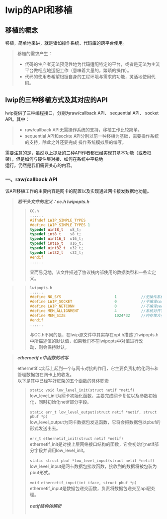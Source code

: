 # lwip的API和移植
## 移植的概念
   移植，简单地来讲，就是诸如操作系统、代码库的跨平台使用。   
  >移植的需求产生：  
  > + 代码的生产者无法预见性地为代码适配特定的平台，或者是无法为主流平台做相应地适配工作（意味着大量的，繁琐的操作）。  
  > + 代码的使用者希望根据自身的工程环境与需求的功能，灵活地使用代码。
  
## lwip的三种移植方式及其对应的API
  lwip提供了三种编程接口，分别为raw/callback API、 sequential API、 socket API。其中：
  > + raw/callback API无需操作系统的支持，移植工作比较简单。
  > + sequential API和sockte API分别以前一种移植为基础，需要操作系统的支持，除此之外还要完成 操作系统模拟层的编写。
  
  需要注意的是，虽然以上提及的三种API作者都已经实现其基本功能（或者框架），但是如何与硬件层对接、如何在系统中平稳地  
  运行，仍然是我们需要关心的内容。
  ### 一、raw/callback API
  该API移植工作的主要内容是网卡的配置以及实现通过网卡接发数据地功能。
>***若干头文件的定义：cc.h lwipopts.h***   
>>```C
>>CC.h
>>......
>>#ifndef LWIP_SIMPLE_TYPES
>>#define LWIP_SIMPLE_TYPES 1
>>typedef uint8_t   u8_t;
>>typedef int8_t    s8_t;
>>typedef uint16_t  u16_t;
>>typedef int16_t   s16_t;
>>typedef uint32_t  u32_t;
>>typedef int32_t   s32_t;
>>#endif
>>......
>>```
>>显而易见地，该文件描述了协议栈内部使用的数据类型和一些宏定义。  

>>```C
>>lwipopts.h
>>......
>>#define NO_SYS                        1           //无操作系统
>>#define LWIP_SOCKET                   0           //不编译socket API
>>#define LWIP_NETCONN                  0           //不编译sequential API
>>#define MEM_ALLIGNMENT                4           //系统对齐字节
>>#define MEM_SIZE                      1024*32     //内存堆大小
>>#endif
>>......
>>```
>>与CC.h不同的是，在lwip源文件中其实存在opt.h描述了lwipopts.h中所描述值的默认值，如果我们不在lwipopts中对值进行改  
>>动，则会保持默认。

>***ethernetif.c中函数的改写***  
>  
>  ethernetif.c实际上起到一个与网卡对接的作用，它主要负责初始化网卡和管理数据包在网卡上的收发。  
以下是其中已经写好框架的五个函数的具体职责
>>`static void low_level_init(struct netif *netif)`  
>> low_level_init为网卡初始化函数，主要完成网卡复位以及参数初始化，同时初始化netif部分字段。<br/>  
>> `static err_t low_level_output(struct netif *netif, struct pbuf *p)`    
>> low_level_output为网卡数据包发送函数，它将会把数据包以pbuf的形式发送出去。<br/>  
>> `err_t ethernetif_init(struct netif *netif)`   
>> ethernetif_init是对接上层网络接口结构的函数，它会初始化netif部分字段并调用low_level_init。<br/><br/>
>> `static struct pbuf *low_level_input(struct netif *netif)`    
>> low_level_input是网卡数据包接收函数，接收到的数据将被包装为pbuf形式。<br/>  
>> `void ethernetif_input(int iface, struct pbuf *p)`     
>> ethernetif_input是数据包递交函数，负责将数据包递交至api层处理。<br/><br/>
>***netif结构体解析***<br/><br>
>
  

